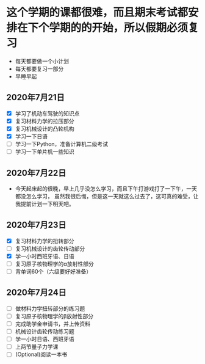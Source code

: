 # 这个学期的课都很难，而且期末考试都安排在下个学期的的开始，所以假期必须复习
- 每天都要做一个小计划
- 每天都要复习一部分
- 早睡早起

## 2020年7月21日
- [x] 学习了机动车驾驶的知识点
- [x] 复习材料力学的拉压部分
- [x] 复习机械设计的凸轮机构
- [x] 学习一下日语
- [ ] 学习一下Python，准备计算机二级考试
- [ ] 学习一下单片机一些知识
## 2020年7月22日
- 今天起床起的很晚，早上几乎没怎么学习，而且下午打游戏打了一下午，一天都没怎么学习，
虽然我很后悔，但是这一天就这么过去了，这可真的难受，让我提前计划一下明天吧。  
## 2020年7月23日
- [x] 复习材料力学的扭转部分
- [ ] 复习机械设计的齿轮传动部分
- [x] 学一小时西班牙语、日语
- [ ] 复习原子核物理学的α放射性部分
- [ ] 背单词60个（六级要好好准备）  
## 2020年7月24日
- [ ] 做材料力学扭转部分的练习题
- [ ] 复习原子核物理学的β放射性部分
- [ ] 完成助学金申请书，并上传资料
- [ ] 机械设计齿轮传动练习题
- [ ] 学一小时日语、西班牙语
- [ ] 上两节量子力学课
- [ ] \(Optional)阅读一本书
